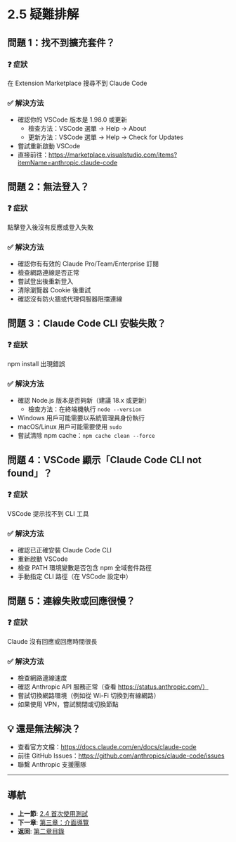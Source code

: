 # 2.5 疑難排解

## 問題 1：找不到擴充套件？

### ❓ 症狀
在 Extension Marketplace 搜尋不到 Claude Code

### ✅ 解決方法
- 確認你的 VSCode 版本是 1.98.0 或更新
  - 檢查方法：VSCode 選單 → Help → About
  - 更新方法：VSCode 選單 → Help → Check for Updates
- 嘗試重新啟動 VSCode
- 直接前往：https://marketplace.visualstudio.com/items?itemName=anthropic.claude-code

## 問題 2：無法登入？

### ❓ 症狀
點擊登入後沒有反應或登入失敗

### ✅ 解決方法
- 確認你有有效的 Claude Pro/Team/Enterprise 訂閱
- 檢查網路連線是否正常
- 嘗試登出後重新登入
- 清除瀏覽器 Cookie 後重試
- 確認沒有防火牆或代理伺服器阻擋連線

## 問題 3：Claude Code CLI 安裝失敗？

### ❓ 症狀
npm install 出現錯誤

### ✅ 解決方法
- 確認 Node.js 版本是否夠新（建議 18.x 或更新）
  - 檢查方法：在終端機執行 `node --version`
- Windows 用戶可能需要以系統管理員身份執行
- macOS/Linux 用戶可能需要使用 `sudo`
- 嘗試清除 npm cache：`npm cache clean --force`

## 問題 4：VSCode 顯示「Claude Code CLI not found」？

### ❓ 症狀
VSCode 提示找不到 CLI 工具

### ✅ 解決方法
- 確認已正確安裝 Claude Code CLI
- 重新啟動 VSCode
- 檢查 PATH 環境變數是否包含 npm 全域套件路徑
- 手動指定 CLI 路徑（在 VSCode 設定中）

## 問題 5：連線失敗或回應很慢？

### ❓ 症狀
Claude 沒有回應或回應時間很長

### ✅ 解決方法
- 檢查網路連線速度
- 確認 Anthropic API 服務正常（查看 https://status.anthropic.com/）
- 嘗試切換網路環境（例如從 Wi-Fi 切換到有線網路）
- 如果使用 VPN，嘗試關閉或切換節點

## 💡 還是無法解決？

- 查看官方文檔：https://docs.claude.com/en/docs/claude-code
- 前往 GitHub Issues：https://github.com/anthropics/claude-code/issues
- 聯繫 Anthropic 支援團隊

---

## 導航

- **上一節**: [2.4 首次使用測試](./2.4-first-test.md)
- **下一章**: [第三章：介面導覽](../chapter3/README.md)
- **返回**: [第二章目錄](./README.md)
